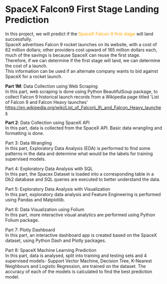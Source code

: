 # SpaceX Falcon9 First Stage Landing Prediction

In this project, we will predict if the <font color='orange'>SpaceX Falcon 9 first stage</font> will land successfully.<br />
SpaceX advertises Falcon 9 rocket launches on its website, with a cost of 62 million dollars; other providers cost upward of 165 million dollars each, much of the savings is because SpaceX can reuse the first stage.<br />
Therefore, if we can determine if the first stage will land, we can determine the cost of a launch.<br />
This information can be used if an alternate company wants to bid against SpaceX for a rocket launch.<br />

<b>Part 1M</b>: Data Collection using Web Scraping<br />
In this part, web scraping is done using Python BeautifulSoup package, to collect Falcon 9 historical launch records from a Wikipedia page titled 'List of Falcon 9 and Falcon Heavy launches'<br />
https://en.wikipedia.org/wiki/List_of_Falcon\_9\_and_Falcon_Heavy_launches

<b>Part 2</b>: Data Collection using SpaceX API<br />
In this part, data is collected from the SpaceX API. Basic data wrangling and formatting is done.

Part 3: Data Wrangling<br />
In this part, Exploratory Data Analysis (EDA) is performed to find some patterns in the data and determine what would be the labels for training supervised models.

Part 4: Exploratory Data Analysis with SQL<br />
In this part, the Spacex Dataset is loaded into a corresponding table in a Db2 database and SQL queries are executed to better understand the data.

Part 5: Exploratory Data Analysis with Visualization<br />
In this part, exploratory data analysis and Feature Engineering is performed using Pandas and Matplotlib.

Part 6: Data Visualization using Folium<br />
In this part, more interactive visual analytics are performed using Python Folium package.

Part 7: Plotly Dashboard<br />
In this part, an interactive dashboard app is created based on the SpaceX dataset, using Python Dash and Plotly packages.

Part 8: SpaceX Machine Learning Prediction<br />
In this part, data is analysed, split into training and testing sets and 4 supervised models- Support Vector Machine, Decision Tree, K-Nearest Neighbours and Logistic Regression, are trained on the dataset.
The accuracy of each of the models is calculated to find the best prediction model.
